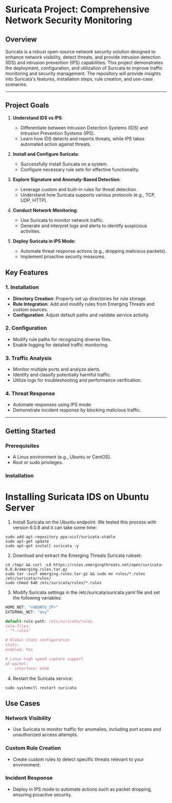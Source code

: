 # Suricata Project: Comprehensive Network Security Monitoring

## Overview
Suricata is a robust open-source network security solution designed to enhance network visibility, detect threats, and provide intrusion detection (IDS) and intrusion prevention (IPS) capabilities. This project demonstrates the deployment, configuration, and utilization of Suricata to improve traffic monitoring and security management. The repository will provide insights into Suricata's features, installation steps, rule creation, and use-case scenarios.

---

## Project Goals

1. **Understand IDS vs IPS**:
   - Differentiate between Intrusion Detection Systems (IDS) and Intrusion Prevention Systems (IPS).
   - Learn how IDS detects and reports threats, while IPS takes automated action against threats.

2. **Install and Configure Suricata**:
   - Successfully install Suricata on a system.
   - Configure necessary rule sets for effective functionality.

3. **Explore Signature and Anomaly-Based Detection**:
   - Leverage custom and built-in rules for threat detection.
   - Understand how Suricata supports various protocols (e.g., TCP, UDP, HTTP).

4. **Conduct Network Monitoring**:
   - Use Suricata to monitor network traffic.
   - Generate and interpret logs and alerts to identify suspicious activities.

5. **Deploy Suricata in IPS Mode**:
   - Automate threat response actions (e.g., dropping malicious packets).
   - Implement proactive security measures.


## Key Features

### 1. Installation
- **Directory Creation**: Properly set up directories for rule storage.
- **Rule Integration**: Add and modify rules from Emerging Threats and custom sources.
- **Configuration**: Adjust default paths and validate service activity.

### 2. Configuration
- Modify rule paths for recognizing diverse files.
- Enable logging for detailed traffic monitoring.

### 3. Traffic Analysis
- Monitor multiple ports and analyze alerts.
- Identify and classify potentially harmful traffic.
- Utilize logs for troubleshooting and performance verification.

### 4. Threat Response
- Automate responses using IPS mode.
- Demonstrate incident response by blocking malicious traffic.

---

## Getting Started

### Prerequisites
- A Linux environment (e.g., Ubuntu or CentOS).
- Root or sudo privileges.

### Installation
# Installing Suricata IDS on Ubuntu Server

1. Install Suricata on the Ubuntu endpoint. We tested this process with version 6.0.8 and it can take some time:
```
sudo add-apt-repository ppa:oisf/suricata-stable
sudo apt-get update
sudo apt-get install suricata -y
```

2. Download and extract the Emerging Threats Suricata ruleset:
```
cd /tmp/ && curl -LO https://rules.emergingthreats.net/open/suricata-6.0.8/emerging.rules.tar.gz
sudo tar -xvzf emerging.rules.tar.gz && sudo mv rules/*.rules /etc/suricata/rules/
sudo chmod 640 /etc/suricata/rules/*.rules
```

3. Modify Suricata settings in the /etc/suricata/suricata.yaml file and set the following variables:
```JavaScript
HOME_NET: "<UBUNTU_IP>"
EXTERNAL_NET: "any"

default-rule-path: /etc/suricata/rules
rule-files:
- "*.rules"

# Global stats configuration
stats:
enabled: Yes

# Linux high speed capture support
af-packet:
  - interface: eth0
```

4. Restart the Suricata service:
```
sudo systemctl restart suricata
```




## Use Cases

### Network Visibility
- Use Suricata to monitor traffic for anomalies, including port scans and unauthorized access attempts.

### Custom Rule Creation
- Create custom rules to detect specific threats relevant to your environment.

### Incident Response
- Deploy in IPS mode to automate actions such as packet dropping, ensuring proactive security.
